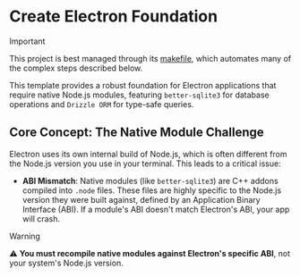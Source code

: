 # Create Electron Foundation

> [!IMPORTANT]
> This project is best managed through its [makefile](./makefile), which automates many of the complex steps described below.

This template provides a robust foundation for Electron applications that require native Node.js modules, featuring `better-sqlite3` for database operations and `Drizzle ORM` for type-safe queries.

## Core Concept: The Native Module Challenge

Electron uses its own internal build of Node.js, which is often different from the Node.js version you use in your terminal. This leads to a critical issue:

- **ABI Mismatch**: Native modules (like `better-sqlite3`) are C++ addons compiled into `.node` files. These files are highly specific to the Node.js version they were built against, defined by an Application Binary Interface (ABI). If a module's ABI doesn't match Electron's ABI, your app will crash.

> [!WARNING]
>
> ⚠️ **You must recompile native modules against Electron's specific ABI**, not your system's Node.js version.
